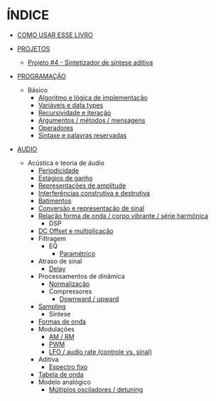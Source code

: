 # ÍNDICE

* [COMO USAR ESSE LIVRO](README.md)

* [PROJETOS](projetos.md)
  * [Projeto #4 - Sintetizador de síntese aditiva](proj_synth.md)
 
* [PROGRAMAÇÃO](prog_indice.md)
   * Básico
     * [Algoritmo e lógica de implementação](prog_algoLogica.md)
     * [Variáveis e data types](prog_variaveis.md)
     * [Recursividade e iteração](prog_recursividade.md)
     * [Argumentos / métodos / mensagens](prog_argMetMnsg.md)
     * [Operadores](prog_operadores.md)
     * [Sintaxe e palavras reservadas](prog_sintaxe.md)

* [AUDIO](audio_indice.md)
   * Acústica e teoria de áudio
       * [Periodicidade](audio_periodicidade.md)
       * [Estágios de ganho](audio_estagiosGanho.md)
       * [Representações de amplitude](audio_represAmp.md)
       * [Interferências construtiva e destrutiva](audio_interConsDest.md)
       * [Batimentos](audio_batimentos.md)
       * [Conversão e representação de sinal](audio_conversao.md)
       * [Relação forma de onda / corpo vibrante / série harmônica](audio_relacaoFormaOndaSerHarm.md)
           * DSP
       * [DC Offset e multiplicação](audio_dcOffMul.md)
       * Filtragem
           * EQ
               * [Paramétrico](audio_filtragem_eq_parametrico.md)
       * Atraso de sinal
           * [Delay](audio_delay.md)
       * Processamentos de dinâmica
           * [Normalização](audio_normalizacao.md)
           * Compressores
               * [Downward / upward](audio_comp_downUp.md)
       * [Sampling](audio_sampling.md)
           * Síntese
       * [Formas de onda](audio_formasOnda.md)
       * Modulações
           * [AM / RM](audio_mod_amRM.md)
           * [PWM](audio_mod_pwm.md)
           * [LFO / audio rate (controle vs. sinal)](audio_mod_lfoAudioRate.md)
       * Aditiva
           * [Espectro fixo](audio_aditiva_espcFixo.md)
       * [Tabela de onda](audio_tabOnda.md)
       * Modelo analógico
           * [Múltiplos osciladores / detuning](audio_modAnal_multiOsc.md)

